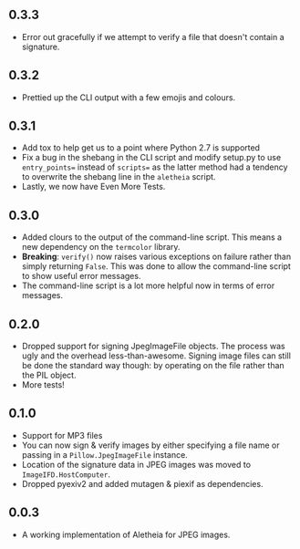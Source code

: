 ## 0.3.3

* Error out gracefully if we attempt to verify a file that doesn't contain a
  signature.

## 0.3.2

* Prettied up the CLI output with a few emojis and colours.

## 0.3.1

* Add tox to help get us to a point where Python 2.7 is supported
* Fix a bug in the shebang in the CLI script and modify setup.py to use
  `entry_points=` instead of `scripts=` as the latter method had a tendency to
  overwrite the shebang line in the `aletheia` script.
* Lastly, we now have Even More Tests.

## 0.3.0

* Added clours to the output of the command-line script.  This means a new
  dependency on the `termcolor` library.
* **Breaking**: `verify()` now raises various exceptions on failure rather
  than simply returning `False`.  This was done to allow the command-line
  script to show useful error messages.
* The command-line script is a lot more helpful now in terms of error
  messages.

## 0.2.0

* Dropped support for signing JpegImageFile objects.  The process was ugly and
  the overhead less-than-awesome.  Signing image files can still be done the
  standard way though: by operating on the file rather than the PIL object.
* More tests!

## 0.1.0

* Support for MP3 files
* You can now sign & verify images by either specifying a file name or passing
  in a `Pillow.JpegImageFile` instance.
* Location of the signature data in JPEG images was moved to
  `ImageIFD.HostComputer`.
* Dropped pyexiv2 and added mutagen & piexif as dependencies.

## 0.0.3

* A working implementation of Aletheia for JPEG images.
